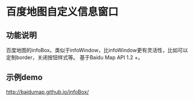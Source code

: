 百度地图自定义信息窗口
===============

功能说明
-------------------

百度地图的infoBox。类似于infoWindow，比infoWindow更有灵活性，比如可以定制border，关闭按钮样式等。 基于Baidu Map API 1.2 +。

示例demo
--------------------------

http://baidumap.github.io/infoBox/

